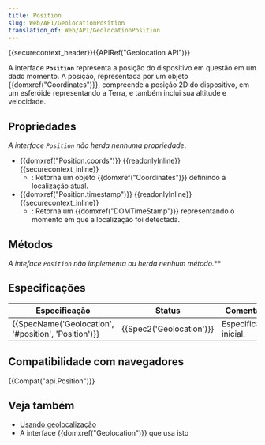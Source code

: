 ```yaml
---
title: Position
slug: Web/API/GeolocationPosition
translation_of: Web/API/GeolocationPosition
---
```

{{securecontext_header}}{{APIRef("Geolocation API")}}

A interface **`Position`** representa a posição do dispositivo em questão em um dado momento. A posição, representada por um objeto {{domxref("Coordinates")}}, compreende a posição 2D do dispositivo, em um esferóide representando a Terra, e também inclui sua altitude e velocidade.

## Propriedades

_A interface `Position` não herda nenhuma propriedade_.

- {{domxref("Position.coords")}} {{readonlyInline}} {{securecontext_inline}}
  - : Retorna um objeto {{domxref("Coordinates")}} definindo a localização atual.
- {{domxref("Position.timestamp")}} {{readonlyInline}} {{securecontext_inline}}
  - : Retorna um {{domxref("DOMTimeStamp")}} representando o momento em que a localização foi detectada.

## Métodos

**A inteface `Position` não implementa ou herda nenhum método*.***

## Especificações

| Especificação                                                        | Status                           | Comentário             |
| -------------------------------------------------------------------- | -------------------------------- | ---------------------- |
| {{SpecName('Geolocation', '#position', 'Position')}} | {{Spec2('Geolocation')}} | Especificação inicial. |

## Compatibilidade com navegadores

{{Compat("api.Position")}}

## Veja também

- [Usando geolocalização](/pt-BR/docs/WebAPI/Using_geolocation)
- A interface {{domxref("Geolocation")}} que usa isto
